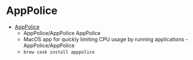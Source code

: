 # AppPolice
- [AppPolice](https://github.com/fuyu/apppolice)
  -  AppPolice/AppPolice AppPolice
  - MacOS app for quickly limiting CPU usage by running applications - AppPolice/AppPolice
  - `brew cask install apppolice`
